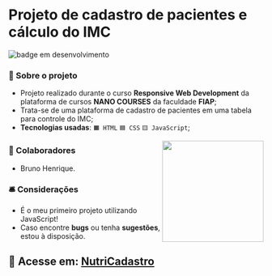 # Projeto de cadastro de pacientes e cálculo do IMC

![badge em desenvolvimento](https://user-images.githubusercontent.com/101880543/205785366-88c0d43a-2dc4-4ad0-a362-6e0b6fb8b089.png)


### 📝 Sobre o projeto

* Projeto realizado durante o curso <strong>Responsive Web Development</strong> da plataforma de cursos <strong>NANO COURSES</strong> da faculdade <strong>FIAP</strong>;
* Trata-se de uma plataforma de cadastro de pacientes em uma tabela para controle do IMC;
* <strong>Tecnologias usadas</strong>: `🟧 HTML` `🟦 CSS` `🟨 JavaScript`;

<img align="right" width="200" src="https://media.discordapp.net/attachments/1012493604599631875/1030311689603780689/coracaoGIF.gif">

### 👥 Colaboradores

* Bruno Henrique.

### 🛎 Considerações

* É o meu primeiro projeto utilizando JavaScript!
* Caso encontre <strong>bugs</strong> ou tenha <strong>sugestões</strong>, estou à disposição.

## 🔗 Acesse em: <a href="https://bhs1lva.github.io/Projeto-Cadastro-Nutricionista/">NutriCadastro</a>
